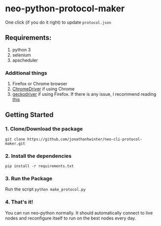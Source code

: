 # neo-python-protocol-maker

One click (if you do it right) to update `protocol.json`

## Requirements:
1. python 3
2. selenium
3. apscheduler

### Additional things
1. Firefox or Chrome browser 
2. [ChromeDriver](https://sites.google.com/a/chromium.org/chromedriver/) if using Chrome
3. [geckodriver](https://github.com/mozilla/geckodriver/releases) if using Firefox. If there is any issue, I recommend reading [this](https://stackoverflow.com/questions/40208051/selenium-using-python-geckodriver-executable-needs-to-be-in-path)

## Getting Started
### 1. Clone/Download the package
`git clone https://github.com/jonathanhwinter/neo-cli-protocol-maker.git`
### 2. Install the dependencies
`pip install -r requirements.txt`

### 3. Run the Package
Run the script `python make_protocol.py`

### 4. That's it!
You can run neo-python normally. It should automatically connect to live nodes and reconfigure itself to run on the best nodes every day.
